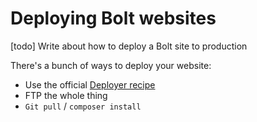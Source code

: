 Deploying Bolt websites
=======================

[todo] Write about how to deploy a Bolt site to production

There's a bunch of ways to deploy your website:

 - Use the official [Deployer recipe][recipe]
 - FTP the whole thing
 - `Git pull` / `composer install`


[recipe]: https://bolt.github.io/deployer/